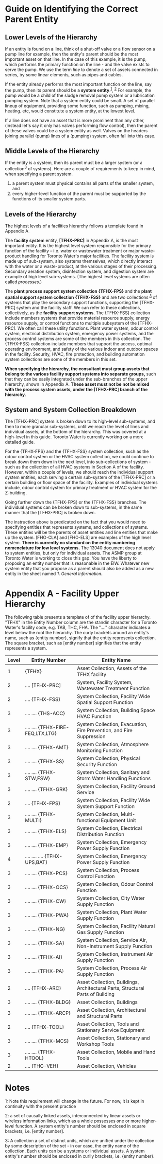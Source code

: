 # Guide on Identifying the Correct Parent Entity

## Lower Levels of the Hierarchy

If an entity is found on a line, think of a shut-off valve or a flow sensor on a pump line for example, then the entity's parent should be the most important asset on that line. In the case of this example, it is the pump, which performs the primary function on the line - and the valve exists to serve the pump. We use the term *line* to denote a set of assets connected in series, by some linear elements, such as pipes and cables. 

If the entity already performs the most important function on the line, say the pump, then its parent should be a **system entity**.<sup>[1](#myfootnote1)</sup>, <sup>[2](#myfootnote2)</sup>  For example, the pump would be a child of the sludge removal pump system or a lubrication pumping system.  Note that a system entity could be small.  A set of parallel lineup of equipment, providing some function, such as pumping, mixing, heating. etc, would constitute a system entity, at the lowest level.

If a line does not have an asset that is more prominent than any other, (instead let's say it only has valves performing flow control), then the parent of these valves could be a system entity as well.  Valves on the headers joining parallel (pump) lines of a (pumping) system, often fall into this case. 

## Middle Levels of the Hierarchy

If the entity is a system, then its parent must be a larger system (or a collection<sup>[3](#myfootnote3)</sup> of systems).  Here are a couple of requirements to keep in mind, when specifying a parent system.  

1. a parent system must physical contains all parts of the smaller system, and 
2. every higher-level function of the parent must be supported by the functions of its smaller system parts. 

## Levels of the Hierarchy

The highest levels of a facilities hierarchy follows a template found in Appendix A.

The **facility system** entity, **[TFHX-PRC]** in Appendix A, is the most important entity.  It is the highest level system responsible for the primary function of the facility – i.e. water or wastewater treatment or major waste-product handling for Toronto Water's major facilities.  The facility system is made up of sub-system, also systems themselves, which directly interact with the water or a waste-product, at the various stages of their processing.  Secondary aeration system, disinfection system, and digestion system are example of high level sub-systems. (The highest level systems are often called *processes*.) 

The **plant process support system collection** **{TFHX-FPS}** and the **plant spatial support system collection** **{TFHX-FSS}** and are two collections <sup>[3](#myfootnote3)</sup> of systems that play the secondary support functions, supporting the [TFHX-PRC] system and the facility staff.  We can refer to these collections, collectively, as the **facility support systems**.  The {TFHX-FSS} collection include members systems that provide material resource supply, energy resource supply, or control functions to multiple subsystem of the [TFHX-PRC].  We often call these utility functions.  Plant water system, odour control system, electrical distribution system, emergency power systems, and the process control systems are some of the members in this collection.  The {TFHX-FSS} collection include members that support the access, optimal operating environment, and safety of the various indoor and outdoor spaces in the facility.  Security, HVAC, fire protection, and building automation system collections are some of the members in this set. 

**When specifying the hierarchy, the consultant must group assets that belong to the various facility support systems into separate groups,** such that they can be easily integrated under the sub-branches of the upper hierarchy, shown in Appendix A.  **These asset must not be not be mixed with the process system assets, under the [TFHX-PRC] branch of the hierarchy**. 

## System and System Collection Breakdown

The [TFHX-PRC] system is broken down to its high-level sub-systems, and then to more granular sub-systems, until we reach the level of lines and individual assets, at the bottom of the hierarchy.  This was covered at a high-level in this guide.  Toronto Water is currently working on a more detailed guide.

For the {TFHX-FPS} and the {TFHX-FSS} system collection, such as the odour control system or the HVAC system collection, we could continue to break down them down in the next level, into sub-collections of system - such as the collection of all HVAC systems in Section A of the facility.  However, within a couple of levels, we should reach the individual support system entities, each serving a certain sub-system of the [TFHX-PRC] or a certain building or floor space of the facility.  Examples of individual systems include, odour control system for primary treatment or HVAC system for the Z-building. 

Going further down the {TFHX-FPS} or the {TFHX-FSS} branches.  The individual systems can be broken down to sub-systems, in the same manner that the [TFHX-PRC] is broken down.

The instruction above is predicated on the fact that you would need to specifying entities that represents systems, and collections of systems. These entities will be the parents of asset entities and line entities that make up the system.  [FHO-CLA] and [FHO-ELS] are examples of the high level system. **There is currently no standard on the entity numbering nomenclature for low level systems.** The 13040 document does not apply to system entities, but only for individual assets.  The ASMP group at Toronto Water is working to close this gap.  You have the liberty to proposing an entity number that is reasonable in the EIW. Whatever new system entity that you propose as a parent should also be added as a new entity in the sheet named *1. General Information*.

# Appendix A - Facility Upper Hierarchy
  
The following table presents a template of of the facility upper hierarchy. "TFHX" in the Entity Number column are the standin character for a Toronto Water's facility code, e.g. TAB, THC, FHA.  The "...." character indicates a level below the root the hierarchy. The curly brackets around an entity's name, such as {entity number}, signify that the entity represents collection. The square bracket, such as [entity number] signifies that the entity represents a system.

| Level | Entity Number                      | Entity Name                                                  |
| ----- | ---------------------------------- | ------------------------------------------------------------ |
| 1     | {TFHX}                             | Asset Collection, Assets of the TFHX facility                |
| 2     | .... [TFHX-PRC]                    | System, Facility  System, Wastewater Treatment Function      |
| 2     | .... {TFHX-FSS}                    | System Collection,  Facility Wide Spatial Support Function   |
| 3     | .... .... {THS-ACC}                | System Collection, Building  Space HVAC Function             |
| 3     | .... ....  {TFHX-FIRE-FEQ,LTX,LTG} | System Collection,  Evacuation, Fire Prevention, and Fire Suppression |
| 3     | .... .... {TFHX-AMT}               | System Collection,  Atmosphere Monitoring Function           |
| 3     | .... .... {TFHX-SS}                | System Collection,  Physical Security Function               |
| 3     | .... ....  {TFHX-STW,FSW}          | System Collection,  Sanitary and Storm Water Handling Functions |
| 3     | .... .... {TFHX-GRK}               | System Collection,  Facility Ground Service                  |
| 2     | .... {TFHX-FPS}                    | System Collection,  Facility Wide System Support Function    |
| 3     | .... .... {TFHX-MULTI}             | System Collection,  Multi-functional Equipment Unit          |
| 3     | .... .... {TFHX-ELS}               | System Collection,  Electrical Distribution Function         |
| 3     | .... .... {TFHX-EMP}               | System Collection,  Emergency Power Supply Function          |
| 4     | .... .... ....  {TFHX-UPS,BAT}     | System Collection,  Emergency Power Supply Function          |
| 3     | .... .... {TFHX-PCS}               | System Collection,  Process Control Function                 |
| 3     | .... .... {TFHX-OCS}               | System Collection,  Odour Control Function                   |
| 3     | .... .... {TFHX-CW}                | System Collection,  City Water Supply Function               |
| 3     | .... .... {TFHX-PWA}               | System Collection,  Plant Water Supply Function              |
| 3     | .... .... {TFHX-NG}                | System Collection,  Facility Natural Gas Supply Function     |
| 3     | .... .... {TFHX-SA}                | System Collection,  Service Air, Non-Instrument Supply Function |
| 3     | .... .... {TFHX-AI}                | System Collection,  Instrument Air Supply Function           |
| 3     | .... .... {TFHX-PA}                | System Collection,  Process Air Supply Function              |
| 2     | .... {TFHX-ARC}                    | Asset Collection,  Buildings, Architectural Parts, Structural Parts of Building |
| 3     | .... .... {TFHX-BLDG}              | Asset Collection,  Buildings                                 |
| 3     | .... .... {TFHX-ARCP}              | Asset Collection,  Architectural and Structural Parts        |
| 2     | .... {TFHX-TOOL}                   | Asset Collection,  Tools and Stationary Service Equipment    |
| 3     | .... .... {TFHX-MCS}               | Asset Collection,  Stationary and Workshop Tools             |
| 3     | .... .... {TFHX-HTOOL}             | Asset Collection,  Mobile and Hand Tools                     |
| 2     | .... {THC-VEH}                     | Asset Collection,  Vehicles                                  |

# Notes

<a name="myfootnote1">1</a>: Note this requirement will change in the future.  For now, it is kept in continuity with the present practice

<a name="myfootnote2">2</a>: a set of causally linked assets, interconnected by linear assets or wireless information links, which as a whole possesses one or more higher-level function. A system entity's number should be enclosed in square brackets, i.e. [entity number].

<a name="myfootnote3">3</a>: A collection a set of distinct units, which are unified under the collection by some description of the set - in our case, the entity name of the collection.  Each units can be a systems or individual assets. A system entity's number should be enclosed in curlly brackets, i.e. {entity number}.
